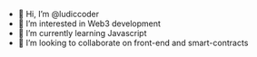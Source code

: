 - 👋 Hi, I’m @ludiccoder
- 👀 I’m interested in Web3 development
- 🌱 I’m currently learning Javascript
- 💞️ I’m looking to collaborate on front-end and smart-contracts

<!---
ludiccoder/ludiccoder is a ✨ special ✨ repository because its `README.md` (this file) appears on your GitHub profile.
You can click the Preview link to take a look at your changes.
--->
